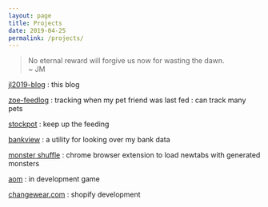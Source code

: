 ```yaml
---
layout: page
title: Projects
date: 2019-04-25
permalink: /projects/
---
```


> No eternal reward will forgive us now for wasting the dawn.  
> ~ JM

[jl2019-blog](https://jl2019-blog.herokuapp.com/)
: this blog

[zoe-feedlog](https://zoe-feedlog.herokuapp.com/)
: tracking when my pet friend was last fed
: can track many pets

[stockpot](#)
: keep up the feeding

[bankview](#)
: a utility for looking over my bank data

[monster shuffle](#)
: chrome browser extension to load newtabs with generated monsters

[aom](#)
: in development game

[changewear.com](https://changewear.com)
: shopify development
